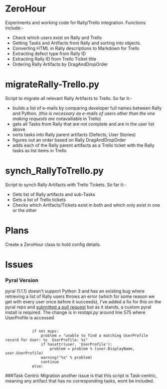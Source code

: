 # ZeroHour

Experiments and working code for Rally/Trello integration.  Functions include:-

 - Check which users exist on Rally and Trello
 - Getting Tasks and Artifacts from Rally and sorting into objects.
 - Converting HTML in Rally descriptions to Markdown for Trello
 - Extracting defect type from Rally ID
 - Extracting Rally ID from Trello Ticket title
 - Ordering Rally Artifacts by DragAndDropOrder

# migrateRally-Trello.py

  Script to migrate all relevant Rally Artifacts to Trello.  So far it:-

 - builds a list of e-mails by comparing developer full names between Rally and Python. <i>(this is necessary as e-mails of users other than the one making requests are not</i>availiable in Trello) 
 - gets all Tasks from Rally that are not complete and are in the user list above
 - sorts tasks into Rally parent artifacts (Defects, User Stories)
 - figures out an order based on Rally DragAndDropOrder
 - adds each of the Rally parent artifacts as a Trello ticket with the Rally tasks as list items in Trello

# synch_RallyToTrello.py

 Script to synch Rally Artifacts with Trello Tickets.  So far it:-

 - Gets list of Rally artifacts and sub-Tasks
 - Gets a list of Trello tickets
 - Checks which Artifacts/Tickets exist in both and which only exist in one or the other

# Plans

 Create a ZeroHour class to hold config details.

# Issues


### Pyral Version
 pyral (1.1.1) doesn't support Python 3 and has an existing bug where retrieving a list of Rally users throws an error (which for some reason we get with every user once before it succeeds), I've added a fix for this on the pyral repo and <a href="https://github.com/RallyTools/RallyRestToolkitForPython/pull/70">submitted a pull request</a> but as it stands, a custom pyral install is required.
 The change is in <i>restapi.py</i> around line 575 where UserProfile is accessed

<code>
 	        if not mups:
 	            problem = "unable to find a matching UserProfile record for User: %s  UserProfile: %s"
                if hasattr(user, 'UserProfile'):
                    problem = problem % (user.DisplayName, user.UserProfile)
                warning("%s" % problem)
                continue
            else:
</code>

###Task Centric Migration
 another issue is that this script is Task-centric, meaning any artifact that has no corresponding tasks, wont be included.
